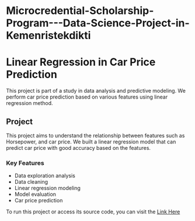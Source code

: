 # Microcredential-Scholarship-Program---Data-Science-Project-in-Kemenristekdikti

# Linear Regression in Car Price Prediction

This project is part of a study in data analysis and predictive modeling. We perform car price prediction based on various features using linear regression method.

## Project

This project aims to understand the relationship between features such as Horsepower, and car price. We built a linear regression model that can predict car price with good accuracy based on the features.

### Key Features
- Data exploration analysis
- Data cleaning
- Linear regression modeling
- Model evaluation
- Car price prediction

To run this project or access its source code, you can visit the [Link Here](https://github.com/fazrilfahri/Microcredential-Scholarship-Program-Data-Science/blob/e6baed0fb8917a1b7bc6126428adab8ccafac437/Linear%20Regression%20in%20Car%20Price%20Prediction.ipynb)
